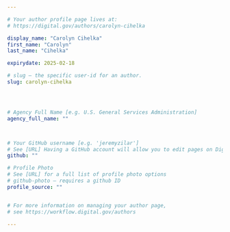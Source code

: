 ```yaml
---

# Your author profile page lives at:
# https://digital.gov/authors/carolyn-cihelka

display_name: "Carolyn Cihelka"
first_name: "Carolyn"
last_name: "Cihelka"

expirydate: 2025-02-18

# slug — the specific user-id for an author.
slug: carolyn-cihelka




# Agency Full Name [e.g. U.S. General Services Administration]
agency_full_name: ""



# Your GitHub username [e.g. 'jeremyzilar']
# See [URL] Having a GitHub account will allow you to edit pages on DigitalGov. The image used in your GitHub account can also be used to populate your digital.gov profile photo.
github: ""

# Profile Photo
# See [URL] for a full list of profile photo options
# github-photo — requires a github ID
profile_source: ""


# For more information on managing your author page,
# see https://workflow.digital.gov/authors

---
```

